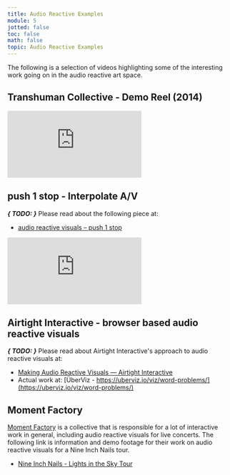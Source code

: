```yaml
---
title: Audio Reactive Examples
module: 5
jotted: false
toc: false
math: false
topic: Audio Reactive Examples
---
```


The following is a selection of videos highlighting some of the interesting work going on in the audio reactive art space.

## Transhuman Collective - Demo Reel (2014)

<div class="embed-responsive embed-responsive-16by9"><iframe class="embed-responsive-item" src="https://www.youtube.com/embed/p-o0gSN5gc4" frameborder="0" allow="accelerometer; autoplay; encrypted-media; gyroscope; picture-in-picture" allowfullscreen></iframe></div>

## push 1 stop - Interpolate A/V

**_{ TODO: }_** Please read about the following piece at:

- [audio reactive visuals – push 1 stop](https://push1stop.com/tag/audio-reactive-visuals/)

<div class="embed-responsive embed-responsive-16by9"><iframe class="embed-responsive-item" src="https://player.vimeo.com/video/233687851" frameborder="0" allow="accelerometer; autoplay; encrypted-media; gyroscope; picture-in-picture" allowfullscreen></iframe></div>

## Airtight Interactive - browser based audio reactive visuals

**_{ TODO: }_** Please read about Airtight Interactive's approach to audio reactive visuals at:

- [Making Audio Reactive Visuals — Airtight Interactive](https://www.airtightinteractive.com/2013/10/making-audio-reactive-visuals/)
- Actual work at: [ÜberViz - https://uberviz.io/viz/word-problems/](https://uberviz.io/viz/word-problems/)


## Moment Factory

[Moment Factory](https://momentfactory.com) is a collective that is responsible for a lot of interactive work in general, including audio reactive visuals for live concerts. The following link is information and demo footage for their work on audio reactive visuals for a Nine Inch Nails tour.

- [Nine Inch Nails - Lights in the Sky Tour](https://momentfactory.com/work/all/all/nine-inch-nails-lights-in-the-sky-tour)
